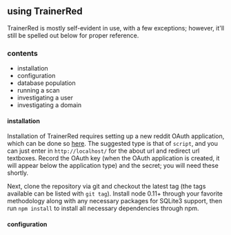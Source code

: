 ## using TrainerRed

TrainerRed is mostly self-evident in use, with a few exceptions; however, it'll still be spelled out below for proper reference.

### contents

* installation
* configuration
* database population
* running a scan
* investigating a user
* investigating a domain

#### installation

Installation of TrainerRed requires setting up a new reddit OAuth application, which can be done so [here](https://www.reddit.com/prefs/apps/).  The suggested type is that of `script`, and you can just enter in `http://localhost/` for the about url and redirect url textboxes.  Record the OAuth key (when the OAuth application is created, it will appear below the application type) and the secret; you will need these shortly.

Next, clone the repository via git and checkout the latest tag (the tags available can be listed with `git tag`).  Install node 0.11+ through your favorite methodology along with any necessary packages for SQLite3 support, then run `npm install` to install all necessary dependencies through npm.

#### configuration
